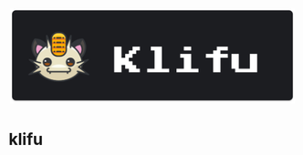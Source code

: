 <h1 align="center">
<img src="https://github.com/Klifu/klifu/blob/main/assets/banner-dark.png" alt="banner" width="500" />
</h1>

# klifu
